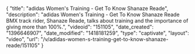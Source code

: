 {
    "title": "adidas Women's Training - Get To Know Shanaze Reade",
    "description": "adidas Women's Training - Get To Know Shanaze Reade BMX track rider, Shanaze Reade, talks about training and the importance of giving more than 100%.",
    "videoid": "151105",
    "date_created": "1396646907",
    "date_modified": "1418181259",
    "type": "captivate",
    "layout": "video",
    "url": "\/v\/adidas-women-s-training-get-to-know-shanaze-reade\/151105"
}